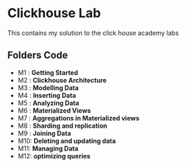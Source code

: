 # Clickhouse Lab
This contains my solution to the click house academy labs
<H2> Folders Code</H2>

- M1 : **Getting Started**
- M2 : **Clickhouse Architecture**
- M3 : **Modelling Data**
- M4 : **Inserting Data**
- M5 : **Analyzing Data**
- M6 : **Materialized Views**
- M7 : **Aggregations in Materialized views**
- M8 : **Sharding and replication**
- M9 : **Joining Data**
- M10: **Deleting and updating data**
- M11: **Managing Data**
- M12: **optimizing queries**
